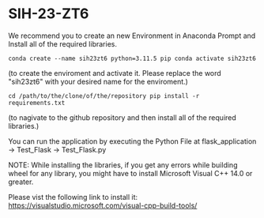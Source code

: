 # SIH-23-ZT6

We recommend you to create an new Environment in Anaconda Prompt and Install all of the required libraries.

`conda create --name sih23zt6 python=3.11.5 pip
conda activate sih23zt6`

(to create the enviroment and activate it. Please replace the word "sih23zt6" with your desired name for the enviroment.)


`cd /path/to/the/clone/of/the/repository
pip install -r requirements.txt`

(to nagivate to the github repository and then install all of the required libraries.)


You can run the application by executing the Python File at flask_application -> Test_Flask -> Test_Flask.py


NOTE:
While installing the libraries, if you get any errors while building wheel for any library, you might have to install Microsoft Visual C++ 14.0 or greater. 

Please vist the following link to install it: 
https://visualstudio.microsoft.com/visual-cpp-build-tools/
